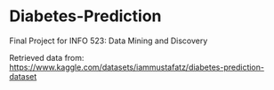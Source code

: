 # Diabetes-Prediction
Final Project for INFO 523: Data Mining and Discovery

Retrieved data from:
https://www.kaggle.com/datasets/iammustafatz/diabetes-prediction-dataset
